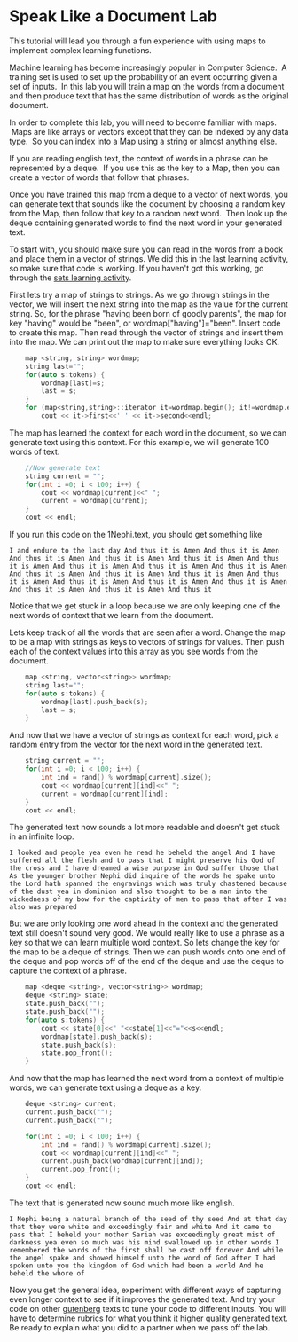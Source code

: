 # Speak Like a Document Lab
This tutorial will lead you through a fun experience with using maps to implement complex learning functions.  

Machine learning has become increasingly popular in Computer Science.  A training set is used to set up the probability of an event occurring given a set of inputs.  In this lab you will train a map on the words from a document and then produce text that has the same distribution of words as the original document.

In order to complete this lab, you will need to become familiar with maps.  Maps are like arrays or vectors except that they can be indexed by any data type.  So you can index into a Map using a string or almost anything else.

If you are reading english text, the context of words in a phrase can be represented by a deque.  If you use this as the key to a Map, then you can create a vector of words that follow that phrases.  

Once you have trained this map from a deque to a vector of next words, you can generate text that sounds like the document by choosing a random key from the Map, then follow that key to a random next word.  Then look up the deque containing generated words to find the next word in your generated text.

To start with, you should make sure you can read in the words from a book and place them in a vector of strings.  We did this in the last learning activity, so make sure that code is working.  If you haven't got this working, go through the [sets learning activity](https://github.com/BYUCS235/sets).

First lets try a map of strings to strings.  As we go through strings in the vector, we will insert the next string into the map as the value for the current string.  So, for the phrase "having been born of goodly parents", the map for key "having" would be "been", or wordmap["having"]="been".  Insert code to create this map.  Then read through the vector of strings and insert them into the map.  We can print out the map to make sure everything looks OK.
```c++
    map <string, string> wordmap;
    string last="";
    for(auto s:tokens) {
        wordmap[last]=s;
        last = s;
    }
    for (map<string,string>::iterator it=wordmap.begin(); it!=wordmap.end(); ++it)
        cout << it->first<<' ' << it->second<<endl;
```
The map has learned the context for each word in the document, so we can generate text using this context.  For this example, we will generate 100 words of text.
```c++
    //Now generate text
    string current = "";
    for(int i =0; i < 100; i++) {
        cout << wordmap[current]<<" ";
        current = wordmap[current];
    }
    cout << endl;
 ```
 If you run this code on the 1Nephi.text, you should get something like 
```
I and endure to the last day And thus it is Amen And thus it is Amen And thus it is Amen And thus it is Amen And thus it is Amen And thus it is Amen And thus it is Amen And thus it is Amen And thus it is Amen And thus it is Amen And thus it is Amen And thus it is Amen And thus it is Amen And thus it is Amen And thus it is Amen And thus it is Amen And thus it is Amen And thus it is Amen And thus it
```
Notice that we get stuck in a loop because we are only keeping one of the next words of context that we learn from the document.  

Lets keep track of all the words that are seen after a word.  Change the map to be a map with strings as keys to vectors of strings for values.  Then push each of the context values into this array as you see words from the document.
```c++
    map <string, vector<string>> wordmap;
    string last="";
    for(auto s:tokens) {
        wordmap[last].push_back(s);
        last = s;
    }
```
And now that we have a vector of strings as context for each word, pick a random entry from the vector for the next word in the generated text.
```c++
    string current = "";
    for(int i =0; i < 100; i++) {
        int ind = rand() % wordmap[current].size();
        cout << wordmap[current][ind]<<" ";
        current = wordmap[current][ind];
    }
    cout << endl;
```
The generated text now sounds a lot more readable and doesn't get stuck in an infinite loop.
```
I looked and people yea even he read he beheld the angel And I have suffered all the flesh and to pass that I might preserve his God of the cross and I have dreamed a wise purpose in God suffer those that As the younger brother Nephi did inquire of the words he spake unto the Lord hath spanned the engravings which was truly chastened because of the dust yea in dominion and also thought to be a man into the wickedness of my bow for the captivity of men to pass that after I was also was prepared 
```
But we are only looking one word ahead in the context and the generated text still doesn't sound very good.  We would really like to use a phrase as a key so that we can learn multiple word context.  So lets change the key for the map to be a deque of strings.  Then we can push words onto one end of the deque and pop words off of the end of the deque and use the deque to capture the context of a phrase.
```c++
    map <deque <string>, vector<string>> wordmap;
    deque <string> state;
    state.push_back("");
    state.push_back("");
    for(auto s:tokens) {
        cout << state[0]<<" "<<state[1]<<"="<<s<<endl;
        wordmap[state].push_back(s);
        state.push_back(s);
        state.pop_front();
    }
```
And now that the map has learned the next word from a context of multiple words, we can generate text using a deque as a key.
```c++
    deque <string> current;
    current.push_back("");
    current.push_back("");

    for(int i =0; i < 100; i++) {
        int ind = rand() % wordmap[current].size();
        cout << wordmap[current][ind]<<" ";
        current.push_back(wordmap[current][ind]);
        current.pop_front();
    }
    cout << endl;
```
The text that is generated now sound much more like english.
```
I Nephi being a natural branch of the seed of thy seed And at that day that they were white and exceedingly fair and white And it came to pass that I beheld your mother Sariah was exceedingly great mist of darkness yea even so much was his mind swallowed up in other words I remembered the words of the first shall be cast off forever And while the angel spake and showed himself unto the word of God after I had spoken unto you the kingdom of God which had been a world And he beheld the whore of 
```
Now you get the general idea, experiment with different ways of capturing even longer context to see if it improves the generated text.  And try your code on other [gutenberg](https://www.gutenberg.org/) texts to tune your code to different inputs.  You will have to determine rubrics for what you think it higher quality generated text.  Be ready to explain what you did to a partner when we pass off the lab.
